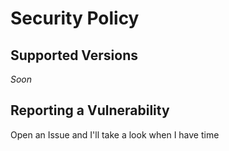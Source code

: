 # Security Policy

## Supported Versions

*Soon*

## Reporting a Vulnerability

Open an Issue and I'll take a look when I have time
